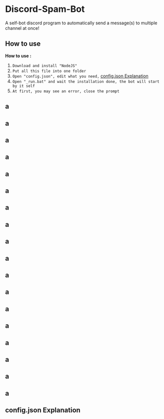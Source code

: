 # Discord-Spam-Bot
A self-bot discord program to automatically send a message(s) to multiple channel at once!

## How to use
**How to use :**
1. `Download and install "NodeJS"`
2. `Put all this file into one folder`
3. `Open "config.json", edit what you need,` [config.json Explanation](#config-json-explanation)
4. `Open "_run.bat" and wait the installation done, the bot will start by it self`
5. `At first, you may see an error, close the prompt`



## a
## a
## a
## a
## a
## a
## a
## a
## a
## a
## a
## a
## a
## a
## a
## a
## a
## a


## <a id="config-json-explanation"></a>config.json Explanation


